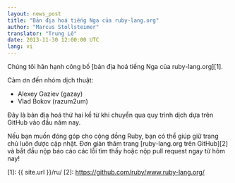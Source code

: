 ```yaml
---
layout: news_post
title: "Bản địa hoá tiếng Nga của ruby-lang.org"
author: "Marcus Stollsteimer"
translator: "Trung Lê"
date: 2013-11-30 12:00:00 UTC
lang: vi
---
```


Chúng tôi hân hạnh công bố [bản địa hoá tiếng Nga của ruby-lang.org][1].

Cảm ơn đến nhóm dịch thuật:

 * Alexey Gaziev (gazay)
 * Vlad Bokov (razum2um)

Đây là bản địa hoá thứ hai kể từ khi chuyển qua quy trình dịch dựa trên GitHub
vào đầu năm nay.

Nếu bạn muốn đóng góp cho cộng đồng Ruby, bạn có thể giúp
giữ trang chủ luôn được cập nhật. Đơn giản thăm trang
[ruby-lang.org trên GitHub][2] và bắt đầu nộp báo cáo các
lỗi tìm thấy hoặc nộp pull request ngay từ hôm nay!

[1]: {{ site.url }}/ru/
[2]: https://github.com/ruby/www.ruby-lang.org/
